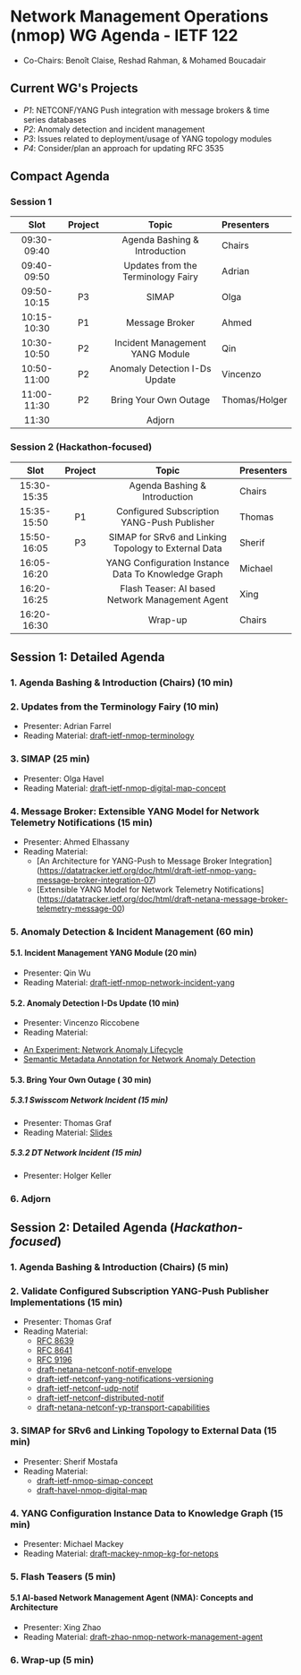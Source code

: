 # Network Management Operations (nmop) WG Agenda - IETF 122

* Co-Chairs: Benoît Claise, Reshad Rahman, & Mohamed Boucadair

## Current WG's Projects

* *P1*: NETCONF/YANG Push integration with message brokers & time series databases
* *P2*: Anomaly detection and incident management
* *P3*: Issues related to deployment/usage of YANG topology modules
* *P4*: Consider/plan an approach for updating RFC 3535


## Compact Agenda

### Session 1

| Slot        | Project |Topic                                                      | Presenters   |
|:-----------:|:-------:|:---------------------------------------------------------:|:-------------|
| 09:30-09:40 |         | Agenda Bashing & Introduction                             | Chairs       |
| 09:40-09:50 |         | Updates from the Terminology Fairy                        | Adrian       |
| 09:50-10:15 |    P3   | SIMAP                                                     | Olga         |
| 10:15-10:30 |    P1   | Message Broker                                            | Ahmed        |
| 10:30-10:50 |    P2   | Incident Management YANG Module                           | Qin          |
| 10:50-11:00 |    P2   | Anomaly Detection I-Ds Update                             | Vincenzo     |
| 11:00-11:30 |    P2   | Bring Your Own Outage                                     | Thomas/Holger|
| 11:30       |         | Adjorn                                                    |              |

### Session 2  (Hackathon-focused)

| Slot       | Project |Topic                                                      | Presenters |
|:----------:|:-------:|:---------------------------------------------------------:|:-----------|
|15:30-15:35 |         | Agenda Bashing & Introduction                             | Chairs     |
|15:35-15:50 |   P1    | Configured Subscription YANG-Push Publisher               | Thomas     |
|15:50-16:05 |   P3    | SIMAP for SRv6 and Linking Topology to External Data      | Sherif     |
|16:05-16:20 |         | YANG Configuration Instance Data To Knowledge Graph       | Michael    |
|16:20-16:25 |         | Flash Teaser: AI based Network Management Agent           | Xing       |
|16:20-16:30 |         | Wrap-up                                                   | Chairs     |

## Session 1: Detailed Agenda

### 1. Agenda Bashing & Introduction (Chairs) (10 min)

### 2. Updates from the Terminology Fairy (10 min)

 * Presenter: Adrian Farrel
 * Reading Material: [draft-ietf-nmop-terminology](https://datatracker.ietf.org/doc/draft-ietf-nmop-terminology/)

### 3. SIMAP (25 min)

 * Presenter: Olga Havel
 * Reading Material: [draft-ietf-nmop-digital-map-concept](https://datatracker.ietf.org/doc/draft-ietf-nmop-digital-map-concept/)
   
### 4. Message Broker: Extensible YANG Model for Network Telemetry Notifications (15 min)

 * Presenter: Ahmed Elhassany
 * Reading Material:
    + [An Architecture for YANG-Push to Message Broker Integration] (https://datatracker.ietf.org/doc/html/draft-ietf-nmop-yang-message-broker-integration-07)
    + [Extensible YANG Model for Network Telemetry Notifications] (https://datatracker.ietf.org/doc/html/draft-netana-message-broker-telemetry-message-00)

### 5. Anomaly Detection & Incident Management (60 min)

#### 5.1. Incident Management YANG Module (20 min)

 * Presenter: Qin Wu
 * Reading Material: [draft-ietf-nmop-network-incident-yang](https://datatracker.ietf.org/doc/draft-ietf-nmop-network-incident-yang/)

#### 5.2. Anomaly Detection I-Ds Update  (10 min)

 * Presenter: Vincenzo Riccobene
 * Reading Material:
  + [An Experiment: Network Anomaly Lifecycle](https://datatracker.ietf.org/doc/draft-ietf-nmop-network-anomaly-lifecycle/)
  + [Semantic Metadata Annotation for Network Anomaly Detection](https://datatracker.ietf.org/doc/draft-ietf-nmop-network-anomaly-semantics/)

#### 5.3. Bring Your Own Outage ( 30 min)

##### 5.3.1 Swisscom Network Incident (15 min)

* Presenter: Thomas Graf
* Reading Material: [Slides](https://github.com/network-analytics/ietf-network-analytics-document-status/blob/main/122/NMOP/nmop-interim-swisscom-network-analytics-network-incident-postmortem.pdf)

##### 5.3.2 DT Network Incident (15 min)

* Presenter: Holger Keller

### 6. Adjorn

## Session 2: Detailed Agenda (*Hackathon-focused*)

### 1. Agenda Bashing & Introduction (Chairs) (5 min)

### 2. Validate Configured Subscription YANG-Push Publisher Implementations (15 min)

* Presenter: Thomas Graf
* Reading Material:
   + [RFC 8639](https://datatracker.ietf.org/doc/html/rfc8639)
   + [RFC 8641](https://datatracker.ietf.org/doc/html/rfc8641)
   + [RFC 9196](https://datatracker.ietf.org/doc/html/rfc9196)
   + [draft-netana-netconf-notif-envelope](https://datatracker.ietf.org/doc/html/draft-netana-netconf-notif-envelope)
   + [draft-ietf-netconf-yang-notifications-versioning](https://datatracker.ietf.org/doc/html/draft-ietf-netconf-yang-notifications-versioning)
   + [draft-ietf-netconf-udp-notif](https://datatracker.ietf.org/doc/html/draft-ietf-netconf-udp-notif)
   + [draft-ietf-netconf-distributed-notif](https://datatracker.ietf.org/doc/html/draft-ietf-netconf-distributed-notif)
   + [draft-netana-netconf-yp-transport-capabilities](https://datatracker.ietf.org/doc/html/draft-netana-netconf-yp-transport-capabilities)

### 3. SIMAP for SRv6 and Linking Topology to External Data (15 min)

* Presenter: Sherif Mostafa
* Reading Material:
   + [draft-ietf-nmop-simap-concept](https://datatracker.ietf.org/doc/draft-ietf-nmop-simap-concept/)
   + [draft-havel-nmop-digital-map](https://datatracker.ietf.org/doc/draft-havel-nmop-digital-map/)

### 4. YANG Configuration Instance Data to Knowledge Graph (15 min)

* Presenter: Michael Mackey
* Reading Material: [draft-mackey-nmop-kg-for-netops](https://datatracker.ietf.org/doc/draft-mackey-nmop-kg-for-netops/)

### 5. Flash Teasers (5 min)

#### 5.1 AI-based Network Management Agent (NMA): Concepts and Architecture

 * Presenter: Xing Zhao
 * Reading Material: [draft-zhao-nmop-network-management-agent](https://datatracker.ietf.org/doc/draft-zhao-nmop-network-management-agent/)

### 6. Wrap-up (5 min)
